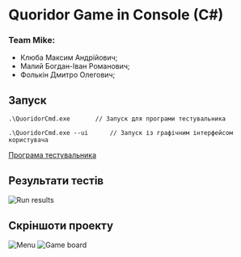 # Quoridor Game in Console (C#)

### Team Mike:
* Клюба Максим Андрійович;
* Малий Богдан-Іван Романович;
* Фолькін Дмитро Олегович;

## Запуск
```
.\QuoridorCmd.exe 		// Запуск для програми тестувальника

.\QuoridorCmd.exe --ui 		// Запуск із графічним інтерфейсом користувача
```  

[Програма тестувальника](https://github.com/introduction-to-gamedev/ai-tester) 


## Результати тестів
![Run results](https://github.com/MaxKliuba/QuoridorConsole/blob/master/img/run_results.png?raw=true)

## Скріншоти проекту
![Menu](https://github.com/MaxKliuba/QuoridorConsole/blob/master/img/img1.png?raw=true)
![Game board](https://github.com/MaxKliuba/QuoridorConsole/blob/master/img/img2.png?raw=true)